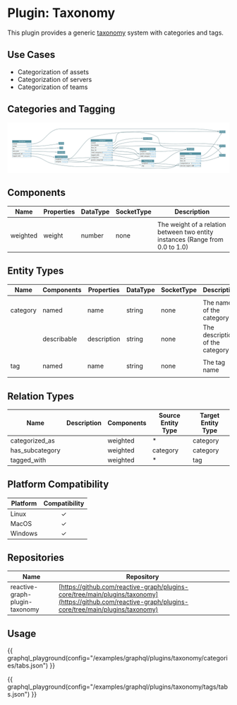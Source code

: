 # Plugin: Taxonomy

This plugin provides a generic [taxonomy](https://en.wikipedia.org/wiki/Taxonomy) system with categories and tags.

## Use Cases

* Categorization of assets
* Categorization of servers
* Categorization of teams

## Categories and Tagging

[![Taxonomy](images/plugin_taxonomy.png)](images/plugin_taxonomy.png)

## Components

| Name     | Properties | DataType | SocketType | Description                                                                   |
|----------|------------|----------|------------|-------------------------------------------------------------------------------|
|          |
| weighted | weight     | number   | none       | The weight of a relation between two entity instances (Range from 0.0 to 1.0) |

## Entity Types

| Name     | Components  | Properties  | DataType | SocketType | Description                     |
|----------|-------------|-------------|----------|------------|---------------------------------|
|          |
| category | named       | name        | string   | none       | The name of the category        |
|          | describable | description | string   | none       | The description of the category |
|          |
| tag      | named       | name        | string   | none       | The tag name                    |
|          |

## Relation Types

| Name            | Description | Components | Source Entity Type | Target Entity Type |
|-----------------|-------------|------------|--------------------|--------------------|
| categorized_as  |             | weighted   | *                  | category           |
| has_subcategory |             | weighted   | category           | category           |
| tagged_with     |             | weighted   | *                  | tag                |

## Platform Compatibility

| Platform | Compatibility |
|----------|:-------------:|
| Linux    |       ✓       |
| MacOS    |       ✓       |
| Windows  |       ✓       |

## Repositories

| Name                           | Repository                                                                                                                                             |
|--------------------------------|--------------------------------------------------------------------------------------------------------------------------------------------------------|
| reactive-graph-plugin-taxonomy | [https://github.com/reactive-graph/plugins-core/tree/main/plugins/taxonomy](https://github.com/reactive-graph/plugins-core/tree/main/plugins/taxonomy) |

## Usage

{{ graphql_playground(config="/examples/graphql/plugins/taxonomy/categories/tabs.json") }}

{{ graphql_playground(config="/examples/graphql/plugins/taxonomy/tags/tabs.json") }}
